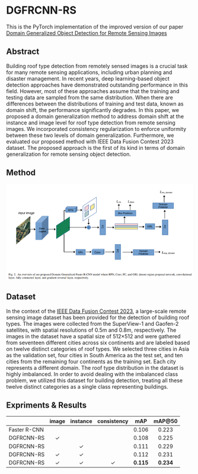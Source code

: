 # DGFRCNN-RS

This is the PyTorch implementation of the improved version of our paper [Domain Generalized Object Detection for Remote Sensing Images](https://ieeexplore.ieee.org/abstract/document/10223771)

## Abstract

Building roof type detection from remotely sensed images is a crucial task for many remote sensing applications, including urban planning and disaster management. In recent years, deep learning-based object detection approaches have demonstrated outstanding performance in this field. However, most of these approaches assume that the training and testing data are sampled from the same distribution. When there are differences between the distributions of training and test data, known as domain shift, the performance significantly degrades. In this paper, we proposed a domain generalization method to address domain shift at the instance and image level for roof type detection from remote sensing images. We incorporated consistency regularization to enforce uniformity between these two levels of domain generalization. Furthermore, we evaluated our proposed method with IEEE Data Fusion Contest 2023 dataset. The proposed approach is the first of its kind in terms of domain generalization for remote sensing object detection.

## Method

![GitHub Logo](/images/figure.png)

## Dataset

In the context of the [IEEE Data Fusion Contest 2023](https://ieee-dataport.org/competitions/2023-ieee-grss-data-fusion-contest-large-scale-fine-grained-building-classification), a
large-scale remote sensing image dataset has been provided for
the detection of building roof types. The images were collected
from the SuperView-1 and Gaofen-2 satellites, with spatial
resolutions of 0.5m and 0.8m, respectively. The images in the
dataset have a spatial size of 512×512 and were gathered from
seventeen different cities across six continents and are labeled
based on twelve distinct categories of roof types. We selected
three cities in Asia as the validation set, four cities in South
America as the test set, and ten cities from the remaining four
continents as the training set. Each city represents a different
domain. The roof type distribution in the dataset is highly
imbalanced. In order to avoid dealing with the imbalanced
class problem, we utilized this dataset for building detection, 
treating all these twelve distinct categories as a single class 
representing buildings.

## Expriments & Results

|               | image   | instance | consistency | mAP     | mAP@50   | 
|---------------|:-------:|:--------:|:-----------:|:-------:|:--------:|
| Faster R-CNN  |         |          |             |  0.106  |  0.223   |
| DGFRCNN-RS    |   ✓     |          |             |  0.108  |  0.225   | 
| DGFRCNN-RS    |         |     ✓    |             |  0.111  |  0.229   |
| DGFRCNN-RS    |   ✓     |     ✓    |             |  0.112  |  0.231   |
| DGFRCNN-RS    |   ✓     |     ✓    |       ✓     |  **0.115**  |  **0.234**   |
